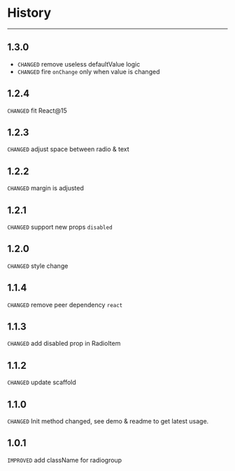# History

---

## 1.3.0

* `CHANGED` remove useless defaultValue logic
* `CHANGED` fire `onChange` only when value is changed

## 1.2.4

`CHANGED` fit React@15

## 1.2.3

`CHANGED` adjust space between radio & text

## 1.2.2

`CHANGED` margin is adjusted

## 1.2.1

`CHANGED` support new props `disabled`

## 1.2.0

`CHANGED` style change

## 1.1.4

`CHANGED` remove peer dependency `react`

## 1.1.3

`CHANGED` add disabled prop in RadioItem

## 1.1.2

`CHANGED` update scaffold

## 1.1.0

`CHANGED` Init method changed, see demo & readme to get latest usage.

## 1.0.1

`IMPROVED` add className for radiogroup